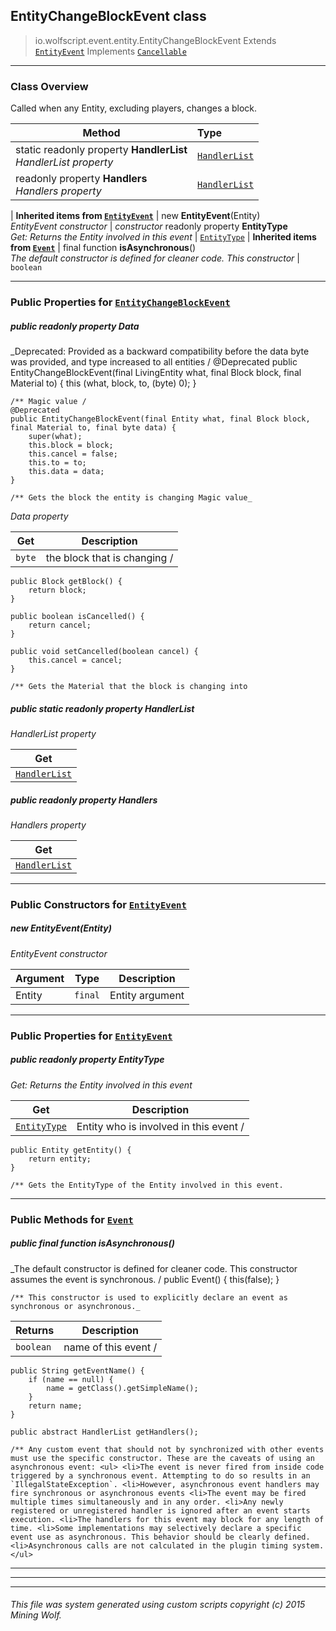 ## EntityChangeBlockEvent __class__

>io.wolfscript.event.entity.EntityChangeBlockEvent
>Extends [`EntityEvent`](EntityEvent.md)
>Implements [`Cancellable`](..\Cancellable.md)

---

### Class Overview

Called when any Entity, excluding players, changes a block.

Method | Type   
--- | :--- 
static readonly property __HandlerList__ <br> _HandlerList property_ | [`HandlerList`](..\HandlerList.md)
 readonly property __Handlers__ <br> _Handlers property_ | [`HandlerList`](..\HandlerList.md)
 |
__Inherited items from [`EntityEvent`](EntityEvent.md)__ |
new __EntityEvent__(Entity) <br> _EntityEvent constructor_ | _constructor_
 readonly property __EntityType__ <br> _Get: Returns the Entity involved in this event_ | [`EntityType`](..\..\entity\EntityType.md)
 |
__Inherited items from [`Event`](..\Event.md)__ |
final function __isAsynchronous__() <br> _The default constructor is defined for cleaner code. This constructor_ | `boolean`







---


### Public Properties for [`EntityChangeBlockEvent`](EntityChangeBlockEvent.md)

##### <a id='data'></a>public  readonly property __Data__
_Deprecated: Provided as a backward compatibility before the data byte was provided, and type increased to all entities /
    @Deprecated
    public EntityChangeBlockEvent(final LivingEntity what, final Block block, final Material to) {
        this (what, block, to, (byte) 0);
    }

    /** Magic value /
    @Deprecated
    public EntityChangeBlockEvent(final Entity what, final Block block, final Material to, final byte data) {
        super(what);
        this.block = block;
        this.cancel = false;
        this.to = to;
        this.data = data;
    }

    /** Gets the block the entity is changing Magic value_

_Data property_

Get | Description
--- | --- 
`byte` | the block that is changing /
    public Block getBlock() {
        return block;
    }

    public boolean isCancelled() {
        return cancel;
    }

    public void setCancelled(boolean cancel) {
        this.cancel = cancel;
    }

    /** Gets the Material that the block is changing into



##### <a id='handlerlist'></a>public static readonly property __HandlerList__

_HandlerList property_

Get | 
--- | 
[`HandlerList`](..\HandlerList.md) |



##### <a id='handlers'></a>public  readonly property __Handlers__

_Handlers property_

Get | 
--- | 
[`HandlerList`](..\HandlerList.md) |



---
### Public Constructors for [`EntityEvent`](EntityEvent.md)

##### <a id='entityevent'></a>new __EntityEvent__(Entity) 

_EntityEvent constructor_

Argument | Type | Description  
--- | --- | --- 
Entity | `final` | Entity argument

---

### Public Properties for [`EntityEvent`](EntityEvent.md)

##### <a id='entitytype'></a>public  readonly property __EntityType__

_Get: Returns the Entity involved in this event_

Get | Description
--- | --- 
[`EntityType`](..\..\entity\EntityType.md) | Entity who is involved in this event /
    public Entity getEntity() {
        return entity;
    }

    /** Gets the EntityType of the Entity involved in this event.



---

### Public Methods for [`Event`](..\Event.md)

##### <a id='isasynchronous'></a>public final function __isAsynchronous__()

_The default constructor is defined for cleaner code. This constructor assumes the event is synchronous. /
    public Event() {
        this(false);
    }

    /** This constructor is used to explicitly declare an event as synchronous or asynchronous._

Returns | Description
--- | --- 
`boolean` | name of this event /
    public String getEventName() {
        if (name == null) {
            name = getClass().getSimpleName();
        }
        return name;
    }

    public abstract HandlerList getHandlers();

    /** Any custom event that should not by synchronized with other events must use the specific constructor. These are the caveats of using an asynchronous event: <ul> <li>The event is never fired from inside code triggered by a synchronous event. Attempting to do so results in an `IllegalStateException`. <li>However, asynchronous event handlers may fire synchronous or asynchronous events <li>The event may be fired multiple times simultaneously and in any order. <li>Any newly registered or unregistered handler is ignored after an event starts execution. <li>The handlers for this event may block for any length of time. <li>Some implementations may selectively declare a specific event use as asynchronous. This behavior should be clearly defined. <li>Asynchronous calls are not calculated in the plugin timing system. </ul>


---


---


---


###### This file was system generated using custom scripts copyright (c) 2015 Mining Wolf.
	

